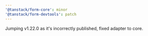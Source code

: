 ```yaml
---
'@tanstack/form-core': minor
'@tanstack/form-devtools': patch
---
```


Jumping v1.22.0 as it's incorrectly published, fixed adapter to core.

